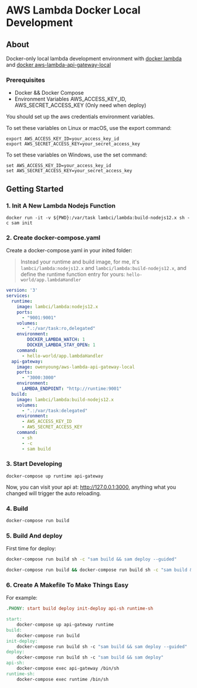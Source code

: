 # AWS Lambda Docker Local Development

## About <a name = "about"></a>

Docker-only local lambda development environment with [docker lambda](https://hub.docker.com/r/lambci/lambda/) and   [docker aws-lambda-api-gateway-local](https://hub.docker.com/repository/docker/owenyoung/aws-lambda-api-gateway-local)


### Prerequisites

- Docker && Docker Compose
- Environment Variables AWS_ACCESS_KEY_ID, AWS_SECRET_ACCESS_KEY (Only need when deploy)

You should set up the aws credentials environment variables.

To set these variables on Linux or macOS, use the export command:

```
export AWS_ACCESS_KEY_ID=your_access_key_id
export AWS_SECRET_ACCESS_KEY=your_secret_access_key
```

To set these variables on Windows, use the set command:

```
set AWS_ACCESS_KEY_ID=your_access_key_id
set AWS_SECRET_ACCESS_KEY=your_secret_access_key
```

## Getting Started <a name = "getting_started"></a>

### 1. Init A New Lambda Nodejs Function

```
docker run -it -v ${PWD}:/var/task lambci/lambda:build-nodejs12.x sh -c sam init
```

### 2. Create docker-compose.yaml

Create a docker-compose.yaml in your inited folder:

> Instead your runtime and build image, for me, it's `lambci/lambda:nodejs12.x` and `lambci/lambda:build-nodejs12.x`, and define the runtime function entry for yours: `hello-world/app.lambdaHandler`

```yaml
version: '3'
services:
  runtime:
    image: lambci/lambda:nodejs12.x
    ports:
      - "9001:9001"
    volumes: 
      - ".:/var/task:ro,delegated"
    environment:
        DOCKER_LAMBDA_WATCH: 1
        DOCKER_LAMBDA_STAY_OPEN: 1
    command: 
      - hello-world/app.lambdaHandler
  api-gateway:
    image: owenyoung/aws-lambda-api-gateway-local
    ports:
      - "3000:3000"
    environment:
      LAMBDA_ENDPOINT: "http://runtime:9001"
  build:
    image: lambci/lambda:build-nodejs12.x
    volumes:
      - ".:/var/task:delegated"
    environment:
      - AWS_ACCESS_KEY_ID
      - AWS_SECRET_ACCESS_KEY
    command: 
      - sh
      - -c
      - sam build
```

### 3. Start Developing 

```
docker-compose up runtime api-gateway
```

Now, you can visit your api at: <http://127.0.0.1:3000>, anything what you changed will trigger the auto reloading.

### 4. Build

```sh
docker-compose run build
```

### 5. Build And deploy

First time for deploy:

```sh
docker-compose run build sh -c "sam build && sam deploy --guided" 
```


```sh
docker-compose run build && docker-compose run build sh -c "sam build && sam deploy"
```

### 6. Create A Makefile To Make Things Easy

For example:

```makefile
.PHONY: start build deploy init-deploy api-sh runtime-sh

start:
	docker-compose up api-gateway runtime
build:
	docker-compose run build
init-deploy:
	docker-compose run build sh -c "sam build && sam deploy --guided" 
deploy:
	docker-compose run build sh -c "sam build && sam deploy"
api-sh:
	docker-compose exec api-gateway /bin/sh
runtime-sh:
	docker-compose exec runtime /bin/sh
```
